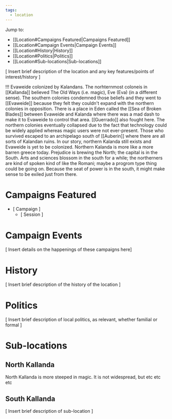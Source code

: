 ```yaml
---
tags:
  - location
---
```

Jump to:
- [[Location#Campaigns Featured|Campaigns Featured]]
- [[Location#Campaign Events|Campaign Events]]
- [[Location#History|History]]
- [[Location#Politics|Politics]]
- [[Location#Sub-locations|Sub-locations]]

\[ Insert brief description of the location and any key features/points of interest/history ]

!!! Evaweide colonized by Kalandans. The norhternmost coloneis in [[Kallanda]] believed The Old Ways (i.e. magic), Eve (Eva) (in a different sense). The southern colonies condemned those beliefs and they went to [[Evaweide]] because they felt they couldn't expand with the northern colonies in opposition. There is a place in Eden called the [[Sea of Broken Blades]] between Evaweide and Kalanda where there was a mad dash to make it to Evaweide to control that area. [[Guerrado]] also fought here. The northern colonies eventually collapsed due to the fact that technology could be widely applied whereas magic users were not ever-present. Those who survived escaped to an archipelago south of [[Auberin]] where there are all sorts of Kalandan ruins. In our story, northern Kalanda still exists and Evaweide is yet to be colonized. Northern Kalanda is more like a more barren greece today. Prejudice is brewing the North; the capital is in the South. Arts and sciences blossom in the south for a while; the northerners are kind of spoken kind of like the Romani; maybe a progrom type thing could be going on. Because the seat of power is in the south, it might make sense to be exiled just from there. 

# Campaigns Featured

- \[ Campaign ]
	- \[ Session ]

# Campaign Events

\[ Insert details on the happenings of these campaigns here]

# History

\[ Insert brief description of the history of the location ]

# Politics

\[ Insert brief description of local politics, as relevant, whether familial or formal ]

# Sub-locations

## North Kallanda
North Kallanda is more steeped in magic. It is not widespread, but etc etc etc

## South Kallanda
\[ Insert brief description of sub-location ]